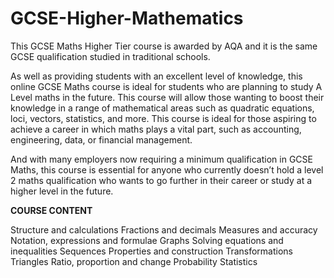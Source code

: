 # GCSE-Higher-Mathematics


This GCSE Maths Higher Tier course is awarded by AQA and it is the same GCSE qualification studied in traditional schools.

As well as providing students with an excellent level of knowledge, this online GCSE Maths course is ideal for students who are planning to study A Level maths in the future. This course will allow those wanting to boost their knowledge in a range of mathematical areas such as quadratic equations, loci, vectors, statistics, and more. This course is ideal for those aspiring to achieve a career in which maths plays a vital part, such as accounting, engineering, data, or financial management.

And with many employers now requiring a minimum qualification in GCSE Maths, this course is essential for anyone who currently doesn’t hold a level 2 maths qualification who wants to go further in their career or study at a higher level in the future.


**COURSE CONTENT**

Structure and calculations
Fractions and decimals
Measures and accuracy
Notation, expressions and formulae
Graphs
Solving equations and inequalities
Sequences
Properties and construction
Transformations
Triangles
Ratio, proportion and change
Probability
Statistics
